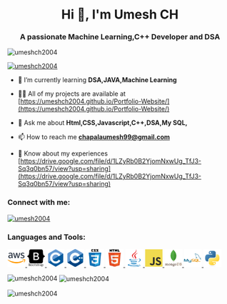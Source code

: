 <h1 align="center">Hi 👋, I'm Umesh CH</h1>
<h3 align="center">A passionate Machine Learning,C++ Developer and DSA</h3>

<p align="left"> <img src="https://komarev.com/ghpvc/?username=umeshch2004&label=Profile%20views&color=0e75b6&style=flat" alt="umeshch2004" /> </p>

<p align="left"> <a href="https://github.com/ryo-ma/github-profile-trophy"><img src="https://github-profile-trophy.vercel.app/?username=umeshch2004" alt="umeshch2004" /></a> </p>

- 🌱 I’m currently learning **DSA,JAVA,Machine Learning**

- 👨‍💻 All of my projects are available at [https://umeshch2004.github.io/Portfolio-Website/](https://umeshch2004.github.io/Portfolio-Website/)

- 💬 Ask me about **Html,CSS,Javascript,C++,DSA,My SQL,**

- 📫 How to reach me **chapalaumesh99@gmail.com**

- 📄 Know about my experiences [https://drive.google.com/file/d/1LZyRb0B2YjomNxwUg_TfJ3-Sq3q0bn57/view?usp=sharing](https://drive.google.com/file/d/1LZyRb0B2YjomNxwUg_TfJ3-Sq3q0bn57/view?usp=sharing)

<h3 align="left">Connect with me:</h3>
<p align="left">
<a href="https://linkedin.com/in/umesh2004" target="blank"><img align="center" src="https://raw.githubusercontent.com/rahuldkjain/github-profile-readme-generator/master/src/images/icons/Social/linked-in-alt.svg" alt="umesh2004" height="30" width="40" /></a>
</p>

<h3 align="left">Languages and Tools:</h3>
<p align="left"> <a href="https://aws.amazon.com" target="_blank" rel="noreferrer"> <img src="https://raw.githubusercontent.com/devicons/devicon/master/icons/amazonwebservices/amazonwebservices-original-wordmark.svg" alt="aws" width="40" height="40"/> </a> <a href="https://getbootstrap.com" target="_blank" rel="noreferrer"> <img src="https://raw.githubusercontent.com/devicons/devicon/master/icons/bootstrap/bootstrap-plain-wordmark.svg" alt="bootstrap" width="40" height="40"/> </a> <a href="https://www.cprogramming.com/" target="_blank" rel="noreferrer"> <img src="https://raw.githubusercontent.com/devicons/devicon/master/icons/c/c-original.svg" alt="c" width="40" height="40"/> </a> <a href="https://www.w3schools.com/cpp/" target="_blank" rel="noreferrer"> <img src="https://raw.githubusercontent.com/devicons/devicon/master/icons/cplusplus/cplusplus-original.svg" alt="cplusplus" width="40" height="40"/> </a> <a href="https://www.w3schools.com/css/" target="_blank" rel="noreferrer"> <img src="https://raw.githubusercontent.com/devicons/devicon/master/icons/css3/css3-original-wordmark.svg" alt="css3" width="40" height="40"/> </a> <a href="https://www.w3.org/html/" target="_blank" rel="noreferrer"> <img src="https://raw.githubusercontent.com/devicons/devicon/master/icons/html5/html5-original-wordmark.svg" alt="html5" width="40" height="40"/> </a> <a href="https://www.java.com" target="_blank" rel="noreferrer"> <img src="https://raw.githubusercontent.com/devicons/devicon/master/icons/java/java-original.svg" alt="java" width="40" height="40"/> </a> <a href="https://developer.mozilla.org/en-US/docs/Web/JavaScript" target="_blank" rel="noreferrer"> <img src="https://raw.githubusercontent.com/devicons/devicon/master/icons/javascript/javascript-original.svg" alt="javascript" width="40" height="40"/> </a> <a href="https://www.mongodb.com/" target="_blank" rel="noreferrer"> <img src="https://raw.githubusercontent.com/devicons/devicon/master/icons/mongodb/mongodb-original-wordmark.svg" alt="mongodb" width="40" height="40"/> </a> <a href="https://www.mysql.com/" target="_blank" rel="noreferrer"> <img src="https://raw.githubusercontent.com/devicons/devicon/master/icons/mysql/mysql-original-wordmark.svg" alt="mysql" width="40" height="40"/> </a> <a href="https://www.python.org" target="_blank" rel="noreferrer"> <img src="https://raw.githubusercontent.com/devicons/devicon/master/icons/python/python-original.svg" alt="python" width="40" height="40"/> </a> </p>

<p><img align="left" src="https://github-readme-stats.vercel.app/api/top-langs?username=umeshch2004&show_icons=true&locale=en&layout=compact" alt="umeshch2004" /></p>

<p>&nbsp;<img align="center" src="https://github-readme-stats.vercel.app/api?username=umeshch2004&show_icons=true&locale=en" alt="umeshch2004" /></p>

<p><img align="center" src="https://github-readme-streak-stats.herokuapp.com/?user=umeshch2004&" alt="umeshch2004" /></p>
